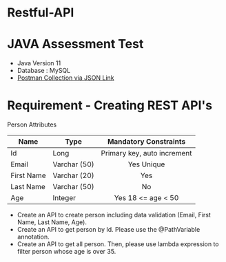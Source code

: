 # Restful-API

# JAVA Assessment Test

* Java Version 11
* Database : MySQL
* [Postman Collection via JSON Link](https://www.getpostman.com/collections/817b1a73c9fbbc9b31e2)

# Requirement - Creating REST API's
Person Attributes

|Name       | Type                 |Mandatory Constraints          |
|-----------|----------------------| :---------------:            |
|Id         | Long                 |Primary key, auto increment   |
|Email      | Varchar (50)         | Yes Unique                   |
|First Name | Varchar (20)         | Yes                          |
|Last Name  | Varchar (50)         | No                           |
|Age        | Integer              | Yes 18 <= age < 50           |

- Create an API to create person including data validation (Email, First Name, Last Name, Age).
- Create an API to get person by Id. Please use the @PathVariable annotation.
- Create an API to get all person. Then, please use lambda expression to filter person whose age is over 35.

